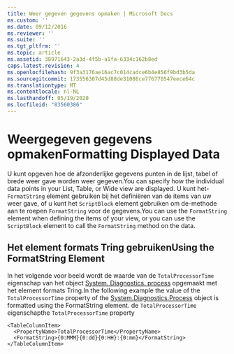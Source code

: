 ```yaml
---
title: Weer gegeven gegevens opmaken | Microsoft Docs
ms.custom: ''
ms.date: 09/12/2016
ms.reviewer: ''
ms.suite: ''
ms.tgt_pltfrm: ''
ms.topic: article
ms.assetid: 38971643-2a3d-4f5b-a1fa-6334c162b8ed
caps.latest.revision: 4
ms.openlocfilehash: 9f3a3176ae16ac7c014cadce6b4e856f9bd3b5da
ms.sourcegitcommit: 173556307d45d88de31086ce776770547eece64c
ms.translationtype: MT
ms.contentlocale: nl-NL
ms.lasthandoff: 05/19/2020
ms.locfileid: "83560386"
---
```

# <a name="formatting-displayed-data"></a><span data-ttu-id="d7e5f-102">Weergegeven gegevens opmaken</span><span class="sxs-lookup"><span data-stu-id="d7e5f-102">Formatting Displayed Data</span></span>

<span data-ttu-id="d7e5f-103">U kunt opgeven hoe de afzonderlijke gegevens punten in de lijst, tabel of brede weer gave worden weer gegeven.</span><span class="sxs-lookup"><span data-stu-id="d7e5f-103">You can specify how the individual data points in your List, Table, or Wide view are displayed.</span></span> <span data-ttu-id="d7e5f-104">U kunt het- `FormatString` element gebruiken bij het definiëren van de items van uw weer gave, of u kunt het `ScriptBlock` element gebruiken om de-methode aan te roepen `FormatString` voor de gegevens.</span><span class="sxs-lookup"><span data-stu-id="d7e5f-104">You can use the `FormatString` element when defining the items of your view, or you can use the `ScriptBlock` element to call the `FormatString` method on the data.</span></span>

## <a name="using-the-formatstring-element"></a><span data-ttu-id="d7e5f-105">Het element formats Tring gebruiken</span><span class="sxs-lookup"><span data-stu-id="d7e5f-105">Using the FormatString Element</span></span>

<span data-ttu-id="d7e5f-106">In het volgende voor beeld wordt de waarde van de `TotalProcessorTime` eigenschap van het object [System. Diagnostics. process](/dotnet/api/System.Diagnostics.Process) opgemaakt met het element formats Tring.</span><span class="sxs-lookup"><span data-stu-id="d7e5f-106">In the following example the value of the `TotalProcessorTime` property of the [System.Diagnostics.Process](/dotnet/api/System.Diagnostics.Process) object is formatted using the FormatString element.</span></span> <span data-ttu-id="d7e5f-107">de `TotalProcessorTime` eigenschap</span><span class="sxs-lookup"><span data-stu-id="d7e5f-107">the `TotalProcessorTime` property</span></span>

```
<TableColumnItem>
  <PropertyName>TotalProcessorTime</PropertyName>
  <FormatString>{0:MMM}{0:dd}{0:HH}:{0:mm}</FormatString>
</TableColumnItem>
```
